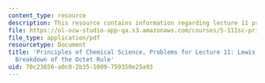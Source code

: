 ```yaml
---
content_type: resource
description: This resource contains information regarding lecture 11 problem.
file: https://ol-ocw-studio-app-qa.s3.amazonaws.com/courses/5-111sc-principles-of-chemical-science-fall-2014/70c23656a0c02b351009759350e25a93_MIT5_111F14_Lec11Prob.pdf
file_type: application/pdf
resourcetype: Document
title: 'Principles of Chemical Science, Problems for Lecture 11: Lewis Structures:
  Breakdown of the Octet Rule'
uid: 70c23656-a0c0-2b35-1009-759350e25a93
---
```

